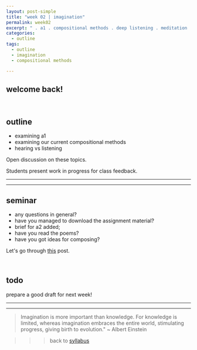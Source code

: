 ```yaml
---
layout: post-simple
title: "week 02 | imagination"
permalink: week02
excerpt: " . a1 . compositional methods . deep listening . meditation ."
categories:
  - outline
tags:
  - outline
  - imagination
  - compositional methods

---
```


## welcome back!

<br>

## outline

* examining a1
* examining our current compositional methods
* hearing vs listening

Open discussion on these topics.

Students present work in progress for class feedback.

---
---

## seminar

- any questions in general?
- have you managed to download the assignment material?
- brief for a2 added;
- have you read the poems?
- have you got ideas for composing?

Let's go through [this](imaginary-soundscape-poetry-to-music) post.

<br>

## todo

prepare a good draft for next week!

---
---

> Imagination is more important than knowledge. For knowledge is limited, whereas imagination embraces the entire world, stimulating progress, giving birth to evolution." ~ Albert Einstein

>>> back to [syllabus](../aru2018#syllabus)
